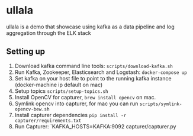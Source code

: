 # ullala

ullala is a demo that showcase using kafka as a data pipeline and log aggregation through the ELK stack

## Setting up

1. Download kafka command line tools: `scripts/download-kafka.sh`
2. Run Kafka, Zookeeper, Elasticsearch and Logstash: `docker-compose up`
3. Set kafka on your host file to point to the running kafka instance (docker-machine ip default on mac)
3. Setup topics `scripts/setup-topics.sh`
4. Install OpenCV for capturer, `brew install opencv` on mac.
5. Symlink opencv into capturer, for mac you can run `scripts/symlink-opencv-bew.sh`
6. Install capturer dependencies `pip install -r capturer/requirements.txt`
6. Run Capturer: `KAFKA_HOSTS=KAFKA:9092 capturer/capturer.py
